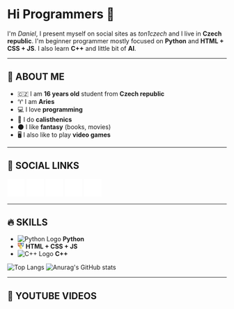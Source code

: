 # **Hi Programmers** 🙏
I'm *Daniel*, I present myself on social sites as *ton1czech* and I live in **Czech republic**. I'm beginner programmer mostly focused on **Python** and **HTML + CSS + JS**. I also learn **C++** and little bit of **AI**.

---

## 💭 **ABOUT ME**
- 🇨🇿 I am **16 years old** student from **Czech republic**
- ♈ I am **Aries**
- 💻 I love **programming**
- 💪 I do **calisthenics**
- 🌑 I like **fantasy** (books, movies)
- 🖥 I also like to play **video games**

---

## 💫 **SOCIAL LINKS**
[<img src='./assets/twitter.png' alt='twitter' height='40'>](https://twitter.com/ton1czech) 
[<img src='./assets/instagram.png' alt='instagram' height='40'>](https://www.instagram.com/ton1czech/) 
[<img src='./assets/youtube.png' alt='YouTube' height='40'>](https://www.youtube.com/channel/UCblA_CnykG2Dw_6IMwZ9z9A) 
[<img src='./assets/reddit.png' alt='Reddit' height='40'>](https://www.reddit.com/user/ton1czech) 
[<img src='./assets/stackoverflow.png' alt='stackoverflow' height='40'>](https://stackoverflow.com/users/ton1czech)

---

## 🔥 **SKILLS**
* <img src='https://upload.wikimedia.org/wikipedia/commons/thumb/c/c3/Python-logo-notext.svg/1024px-Python-logo-notext.svg.png' alt='Python Logo' height='13'> **Python**
* <img src='./assets/HTML_CSS_JS.png' alt="HTML+CSS+JS Logo" height='13'> **HTML + CSS + JS**
* <img src='https://raw.githubusercontent.com/isocpp/logos/master/cpp_logo.png' alt="C++ Logo" height='13'> **C++**

![Top Langs](https://github-readme-stats.vercel.app/api/top-langs/?username=ton1czech&count_private=true&theme=dark)
![Anurag's GitHub stats](https://github-readme-stats.vercel.app/api?username=ton1czech&count_private=true&theme=dark)

---

## 🎥 **YOUTUBE VIDEOS**
<!-- YOUTUBE:START -->
<!-- YOUTUBE:END -->
